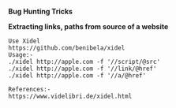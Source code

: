 **Bug Hunting Tricks**

**Extracting links, paths from source of a website**
```
Use Xidel
https://github.com/benibela/xidel
Usage:-
./xidel http://apple.com -f '//script/@src'
./xidel http://apple.com -f '//link/@href'
./xidel http://apple.com -f '//a/@href'

References:-
https://www.videlibri.de/xidel.html
```
